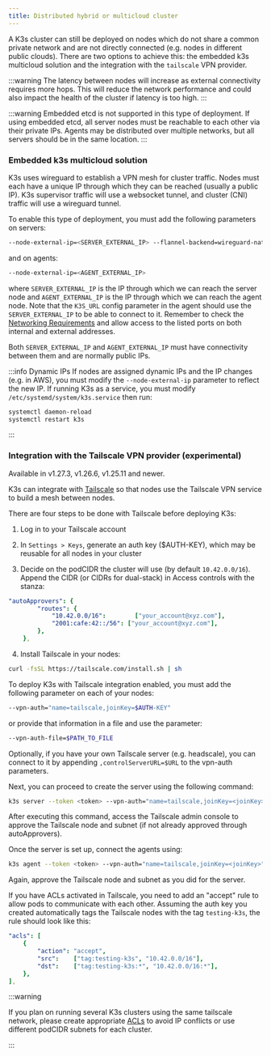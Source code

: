 ```yaml
---
title: Distributed hybrid or multicloud cluster
---
```


A K3s cluster can still be deployed on nodes which do not share a common private network and are not directly connected (e.g. nodes in different public clouds). There are two options to achieve this: the embedded k3s multicloud solution and the integration with the `tailscale` VPN provider.

:::warning
The latency between nodes will increase as external connectivity requires more hops. This will reduce the network performance and could also impact the health of the cluster if latency is too high.
:::

:::warning
Embedded etcd is not supported in this type of deployment. If using embedded etcd, all server nodes must be reachable to each other via their private IPs. Agents may be distributed over multiple networks, but all servers should be in the same location.
:::

### Embedded k3s multicloud solution

K3s uses wireguard to establish a VPN mesh for cluster traffic. Nodes must each have a unique IP through which they can be reached (usually a public IP). K3s supervisor traffic will use a websocket tunnel, and cluster (CNI) traffic will use a wireguard tunnel.

To enable this type of deployment, you must add the following parameters on servers:
```bash
--node-external-ip=<SERVER_EXTERNAL_IP> --flannel-backend=wireguard-native --flannel-external-ip
```
and on agents:
```bash
--node-external-ip=<AGENT_EXTERNAL_IP>
```

where `SERVER_EXTERNAL_IP` is the IP through which we can reach the server node and `AGENT_EXTERNAL_IP` is the IP through which we can reach the agent node. Note that the `K3S_URL` config parameter in the agent should use the `SERVER_EXTERNAL_IP` to be able to connect to it. Remember to check the [Networking Requirements](../installation/requirements.md#networking) and allow access to the listed ports on both internal and external addresses.

Both `SERVER_EXTERNAL_IP` and `AGENT_EXTERNAL_IP` must have connectivity between them and are normally public IPs.

:::info Dynamic IPs
If nodes are assigned dynamic IPs and the IP changes (e.g. in AWS), you must modify the `--node-external-ip` parameter to reflect the new IP. If running K3s as a service, you must modify `/etc/systemd/system/k3s.service` then run:

```bash
systemctl daemon-reload
systemctl restart k3s
```
:::

### Integration with the Tailscale VPN provider (experimental)

Available in v1.27.3, v1.26.6, v1.25.11 and newer.

K3s can integrate with [Tailscale](https://tailscale.com/) so that nodes use the Tailscale VPN service to build a mesh between nodes.

There are four steps to be done with Tailscale before deploying K3s:

1. Log in to your Tailscale account

2. In `Settings > Keys`, generate an auth key ($AUTH-KEY), which may be reusable for all nodes in your cluster

3. Decide on the podCIDR the cluster will use (by default `10.42.0.0/16`). Append the CIDR (or CIDRs for dual-stack) in Access controls with the stanza:
```yaml
"autoApprovers": {
        "routes": {
            "10.42.0.0/16":        ["your_account@xyz.com"],
            "2001:cafe:42::/56": ["your_account@xyz.com"],
        },
    },
```

4. Install Tailscale in your nodes:
```bash
curl -fsSL https://tailscale.com/install.sh | sh
```

To deploy K3s with Tailscale integration enabled, you must add the following parameter on each of your nodes:
```bash
--vpn-auth="name=tailscale,joinKey=$AUTH-KEY"
```
or provide that information in a file and use the parameter:
```bash
--vpn-auth-file=$PATH_TO_FILE
```

Optionally, if you have your own Tailscale server (e.g. headscale), you can connect to it by appending `,controlServerURL=$URL` to the vpn-auth parameters.

Next, you can proceed to create the server using the following command: 

```bash
k3s server --token <token> --vpn-auth="name=tailscale,joinKey=<joinKey>" --node-external-ip=<TailscaleIPOfServerNode>
```

After executing this command, access the Tailscale admin console to approve the Tailscale node and subnet (if not already approved through autoApprovers). 

Once the server is set up, connect the agents using:

```bash
k3s agent --token <token> --vpn-auth="name=tailscale,joinKey=<joinKey>" --server https://<TailscaleIPOfServerNode>:6443 --node-external-ip=<TailscaleIPOfAgentNode>
```

Again, approve the Tailscale node and subnet as you did for the server.

If you have ACLs activated in Tailscale, you need to add an "accept" rule to allow pods to communicate with each other. Assuming the auth key you created automatically tags the Tailscale nodes with the tag `testing-k3s`, the rule should look like this:

```yaml
"acls": [
    {
        "action": "accept",
        "src":    ["tag:testing-k3s", "10.42.0.0/16"],
        "dst":    ["tag:testing-k3s:*", "10.42.0.0/16:*"],
    },
],
```

:::warning

If you plan on running several K3s clusters using the same tailscale network, please create appropriate [ACLs](https://tailscale.com/kb/1018/acls) to avoid IP conflicts or use different podCIDR subnets for each cluster.

:::
